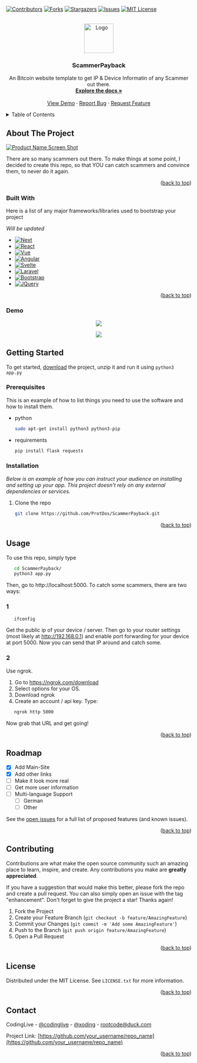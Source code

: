 <a name="readme-top"></a>
[![Contributors][contributors-shield]][contributors-url]
[![Forks][forks-shield]][forks-url]
[![Stargazers][stars-shield]][stars-url]
[![Issues][issues-shield]][issues-url]
[![MIT License][license-shield]][license-url]

<br />
<div align="center">
  <a href="https://github.com/ProtDos/ScammerPayback">
    <img src="https://github.com/ProtDos/ScammerPayback/assets/69071809/44723455-36f6-49f4-8963-bfcbdad756c7" alt="Logo" width="80" height="80">

  </a>

  <h3 align="center">ScammerPayback</h3>

  <p align="center">
    An Bitcoin website template to get IP & Device Informatin of any Scammer out there.
    <br />
    <a href="https://github.com/ProtDos/ScammerPayback"><strong>Explore the docs »</strong></a>
    <br />
    <br />
    <a href="https://github.com/ProtDos/ScammerPayback">View Demo</a>
    ·
    <a href="https://github.com/ProtDos/ScammerPayback/issues">Report Bug</a>
    ·
    <a href="https://github.com/ProtDos/ScammerPayback/issues">Request Feature</a>
  </p>
</div>



<!-- TABLE OF CONTENTS -->
<details>
  <summary>Table of Contents</summary>
  <ol>
    <li>
      <a href="#about-the-project">About The Project</a>
      <ul>
        <li><a href="#built-with">Built With</a></li>
      </ul>
    </li>
    <li>
      <a href="#getting-started">Getting Started</a>
      <ul>
        <li><a href="#prerequisites">Prerequisites</a></li>
        <li><a href="#installation">Installation</a></li>
      </ul>
    </li>
    <li><a href="#usage">Usage</a></li>
    <li><a href="#roadmap">Roadmap</a></li>
    <li><a href="#contributing">Contributing</a></li>
    <li><a href="#license">License</a></li>
    <li><a href="#contact">Contact</a></li>
    <li><a href="#acknowledgments">Acknowledgments</a></li>
  </ol>
</details>



<!-- ABOUT THE PROJECT -->
## About The Project

[![Product Name Screen Shot][product-screenshot]](https://github.com/ProtDos/ScammerPayback)

There are so many scammers out there. To make things at some point, I decided to create this repo, so that YOU can catch scammers and convince them, to never do it again.

<p align="right">(<a href="#readme-top">back to top</a>)</p>



### Built With

Here is a list of any major frameworks/libraries used to bootstrap your project

_Will be updated_
* [![Next][Next.js]][Next-url]
* [![React][React.js]][React-url]
* [![Vue][Vue.js]][Vue-url]
* [![Angular][Angular.io]][Angular-url]
* [![Svelte][Svelte.dev]][Svelte-url]
* [![Laravel][Laravel.com]][Laravel-url]
* [![Bootstrap][Bootstrap.com]][Bootstrap-url]
* [![JQuery][JQuery.com]][JQuery-url]

<p align="right">(<a href="#readme-top">back to top</a>)</p>


### Demo

<div align="center">
  <img src="https://github.com/ProtDos/ScammerPayback/assets/69071809/21ef2ae9-1af7-48bf-87ab-d74ea4f7b7f4">
  <div><p></p></div>
  <img src="https://github.com/ProtDos/ScammerPayback/assets/69071809/4cb27052-b61c-4efb-a586-402906c6062a">
</div>


<!-- GETTING STARTED -->
## Getting Started

To get started, [download](https://github.com/ProtDos/ScammerPayback/archive/refs/heads/main.zip) the project, unzip it and run it using
`python3 app.py`

### Prerequisites

This is an example of how to list things you need to use the software and how to install them.
* python
  ```sh
  sudo apt-get install python3 python3-pip
  ```
* requirements
  ```sh
  pip install flask requests
  ```

### Installation

_Below is an example of how you can instruct your audience on installing and setting up your app. This project doesn't rely on any external dependencies or services._

1. Clone the repo
   ```sh
   git clone https://github.com/ProtDos/ScammerPayback.git
   ```

<p align="right">(<a href="#readme-top">back to top</a>)</p>



## Usage

To use this repo, simply type 
```sh
   cd ScammerPayback/
   python3 app.py
   ```
Then, go to http://localhost:5000.
To catch some scammers, there are two ways:
### 1
```sh
   ifconfig
   ```
Get the public ip of your device / server. Then go to your router settings (most likely at http://192.168.0.1) and enable port forwarding for your device at port 5000. Now you can send that IP around and catch some.

### 2
Use ngrok. 
1. Go to https://ngrok.com/download
2. Select options for your OS.
3. Download ngrok
4. Create an account / api key.
Type:
```sh
   ngrok http 5000
   ```
Now grab that URL and get going!

<p align="right">(<a href="#readme-top">back to top</a>)</p>



<!-- ROADMAP -->
## Roadmap

- [x] Add Main-Site
- [x] Add other links
- [ ] Make it look more real
- [ ] Get more user information
- [ ] Multi-language Support
    - [ ] German
    - [ ] Other

See the [open issues](https://github.com/othneildrew/Best-README-Template/issues) for a full list of proposed features (and known issues).

<p align="right">(<a href="#readme-top">back to top</a>)</p>



<!-- CONTRIBUTING -->
## Contributing

Contributions are what make the open source community such an amazing place to learn, inspire, and create. Any contributions you make are **greatly appreciated**.

If you have a suggestion that would make this better, please fork the repo and create a pull request. You can also simply open an issue with the tag "enhancement".
Don't forget to give the project a star! Thanks again!

1. Fork the Project
2. Create your Feature Branch (`git checkout -b feature/AmazingFeature`)
3. Commit your Changes (`git commit -m 'Add some AmazingFeature'`)
4. Push to the Branch (`git push origin feature/AmazingFeature`)
5. Open a Pull Request

<p align="right">(<a href="#readme-top">back to top</a>)</p>



<!-- LICENSE -->
## License

Distributed under the MIT License. See `LICENSE.txt` for more information.

<p align="right">(<a href="#readme-top">back to top</a>)</p>



<!-- CONTACT -->
## Contact

CodingLive - [@codinglive](https://discord.com/users/786495827827752990) - [@xoding](https://t.me/xoding) - rootcode@duck.com

Project Link: [https://github.com/your_username/repo_name](https://github.com/your_username/repo_name)

<p align="right">(<a href="#readme-top">back to top</a>)</p>


<!-- MARKDOWN LINKS & IMAGES -->
<!-- https://www.markdownguide.org/basic-syntax/#reference-style-links -->
[contributors-shield]: https://img.shields.io/github/contributors/ProtDos/ScammerPayBack.svg?style=for-the-badge
[contributors-url]: https://github.com//ProtDos/ScammerPayBack/graphs/contributors
[forks-shield]: https://img.shields.io/github/forks/ProtDos/ScammerPayBack.svg?style=for-the-badge
[forks-url]: https://github.com/ProtDos/ScammerPayBack/network/members
[stars-shield]: https://img.shields.io/github/stars/ProtDos/ScammerPayBack.svg?style=for-the-badge
[stars-url]: https://github.com/ProtDos/ScammerPayBack/stargazers
[issues-shield]: https://img.shields.io/github/issues/ProtDos/ScammerPayBack.svg?style=for-the-badge
[issues-url]: https://github.com/ProtDos/ScammerPayBack/issues
[license-shield]: https://img.shields.io/github/license/ProtDos/ScammerPayBack.svg?style=for-the-badge
[license-url]: https://github.com/ProtDos/ScammerPayBack/blob/master/LICENSE.txt
[linkedin-shield]: https://img.shields.io/badge/-LinkedIn-black.svg?style=for-the-badge&logo=linkedin&colorB=555
[linkedin-url]: https://linkedin.com/in/othneildrew
[product-screenshot]: images/screenshot.png
[Next.js]: https://img.shields.io/badge/next.js-000000?style=for-the-badge&logo=nextdotjs&logoColor=white
[Next-url]: https://nextjs.org/
[React.js]: https://img.shields.io/badge/React-20232A?style=for-the-badge&logo=react&logoColor=61DAFB
[React-url]: https://reactjs.org/
[Vue.js]: https://img.shields.io/badge/Vue.js-35495E?style=for-the-badge&logo=vuedotjs&logoColor=4FC08D
[Vue-url]: https://vuejs.org/
[Angular.io]: https://img.shields.io/badge/Angular-DD0031?style=for-the-badge&logo=angular&logoColor=white
[Angular-url]: https://angular.io/
[Svelte.dev]: https://img.shields.io/badge/Svelte-4A4A55?style=for-the-badge&logo=svelte&logoColor=FF3E00
[Svelte-url]: https://svelte.dev/
[Laravel.com]: https://img.shields.io/badge/Laravel-FF2D20?style=for-the-badge&logo=laravel&logoColor=white
[Laravel-url]: https://laravel.com
[Bootstrap.com]: https://img.shields.io/badge/Bootstrap-563D7C?style=for-the-badge&logo=bootstrap&logoColor=white
[Bootstrap-url]: https://getbootstrap.com
[JQuery.com]: https://img.shields.io/badge/jQuery-0769AD?style=for-the-badge&logo=jquery&logoColor=white
[JQuery-url]: https://jquery.com 
